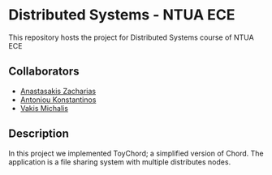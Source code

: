 # Distributed Systems - NTUA ECE

This repository hosts the project for Distributed Systems course of NTUA ECE

## Collaborators

- [Anastasakis Zacharias](https://github.com/ZachariasAnastasakis)
- [Antoniou Konstantinos](https://github.com/KonstantinosAntoniou)
- [Vakis Michalis](https://github.com/mvaki)

## Description

In this project we implemented ToyChord; a simplified version of Chord. The application is a file sharing system with multiple distributes nodes.
